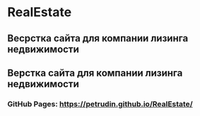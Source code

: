 # RealEstate
## Весрстка сайта для компании лизинга недвижимости
## Верстка сайта для компании лизинга недвижимости

### GitHub Pages: <https://petrudin.github.io/RealEstate/>



